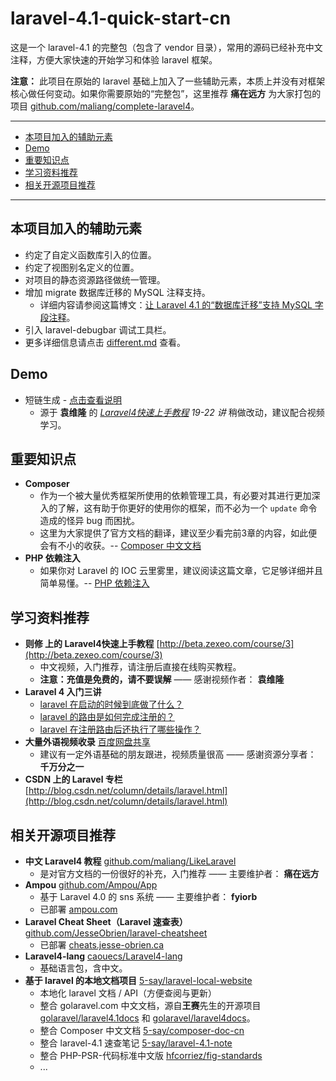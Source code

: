 laravel-4.1-quick-start-cn
=================

这是一个 laravel-4.1 的完整包（包含了 vendor 目录），常用的源码已经补充中文注释，方便大家快速的开始学习和体验 laravel 框架。

**注意：** 此项目在原始的 laravel 基础上加入了一些辅助元素，本质上并没有对框架核心做任何变动。如果你需要原始的“完整包”，这里推荐 **痛在远方** 为大家打包的项目 [github.com/maliang/complete-laravel4](https://github.com/maliang/complete-laravel4)。

---

- [本项目加入的辅助元素](#difference)
- [Demo](#demo)
- [重要知识点](#important-points)
- [学习资料推荐](#learn)
- [相关开源项目推荐](#open)

---


<a name="difference"></a>
## 本项目加入的辅助元素

- 约定了自定义函数库引入的位置。
- 约定了视图别名定义的位置。
- 对项目的静态资源路径做统一管理。
- 增加 migrate 数据库迁移的 MySQL 注释支持。
  - 详细内容请参阅这篇博文：[让 Laravel 4.1 的“数据库迁移”支持 MySQL 字段注释](http://my.oschina.net/5say/blog/186017)。
- 引入 laravel-debugbar 调试工具栏。
- 更多详细信息请点击 [different.md](mdDoc/different.md) 查看。

## Demo

- 短链生成 - [点击查看说明](mdDoc/demoUrlShortened.md)
  - 源于 **袁维隆** 的 *[Laravel4快速上手教程](http://beta.zexeo.com/course/3) 19-22 讲* 稍做改动，建议配合视频学习。

<a name="important-points"></a>
## 重要知识点

- **Composer**
  - 作为一个被大量优秀框架所使用的依赖管理工具，有必要对其进行更加深入的了解，这有助于你更好的使用你的框架，而不必为一个 `update` 命令造成的怪异 bug 而困扰。
  - 这里为大家提供了官方文档的翻译，建议至少看完前3章的内容，如此便会有不小的收获。-- [Composer 中文文档](https://github.com/5-say/composer-doc-cn/blob/master/README.md)
- **PHP 依赖注入**
  - 如果你对 Laravel 的 IOC 云里雾里，建议阅读这篇文章，它足够详细并且简单易懂。-- [PHP 依赖注入](https://github.com/5-say/laravel-4.1-note/blob/master/04.知识拓展/PHP/PHP-依赖注入.md)

<a name="learn"></a>
## 学习资料推荐

- **则修 上的 Laravel4快速上手教程** [http://beta.zexeo.com/course/3](http://beta.zexeo.com/course/3)
  - 中文视频，入门推荐，请注册后直接在线购买教程。
  - **注意：充值是免费的，请不要误解**  —— 感谢视频作者： **袁维隆**
- **Laravel 4 入门三讲**
  - [laravel 在启动的时候到底做了什么？](http://my.oschina.net/5say/blog/179199)
  - [laravel 的路由是如何完成注册的？](http://my.oschina.net/5say/blog/181104)
  - [laravel 在注册路由后还执行了哪些操作？](http://my.oschina.net/5say/blog/181178)
- **大量外语视频收录** [百度网盘共享](http://pan.baidu.com/share/home?uk=2348859066#category/type=0)
  - 建议有一定外语基础的朋友跟进，视频质量很高 —— 感谢资源分享者： **千万分之一**
- **CSDN 上的 Laravel 专栏** [http://blog.csdn.net/column/details/laravel.html](http://blog.csdn.net/column/details/laravel.html)

<a name="open"></a>
## 相关开源项目推荐

- **中文 Laravel4 教程** [github.com/maliang/LikeLaravel](https://github.com/maliang/LikeLaravel)
  - 是对官方文档的一份很好的补充，入门推荐 —— 主要维护者： **痛在远方**
- **Ampou** [github.com/Ampou/App](https://github.com/Ampou/App)
  - 基于 Laravel 4.0 的 sns 系统 —— 主要维护者： **fyiorb**
  - 已部署 [ampou.com](http://ampou.com/)
- **Laravel Cheat Sheet（Laravel 速查表）** [github.com/JesseObrien/laravel-cheatsheet](https://github.com/JesseObrien/laravel-cheatsheet)
  - 已部署 [cheats.jesse-obrien.ca](http://cheats.jesse-obrien.ca/)
- **Laravel4-lang** [caouecs/Laravel4-lang](https://github.com/caouecs/Laravel4-lang)
  - 基础语言包，含中文。
- **基于 laravel 的本地文档项目** [5-say/laravel-local-website](https://github.com/5-say/laravel-local-website)
  - 本地化 laravel 文档 / API（方便查阅与更新）
  - 整合 golaravel.com 中文文档，源自**王赛**先生的开源项目 [golaravel/laravel4.1docs](https://github.com/golaravel/laravel4.1docs) 和 [golaravel/laravel4docs](https://github.com/golaravel/laravel4docs)。
  - 整合 Composer 中文文档 [5-say/composer-doc-cn](https://github.com/5-say/composer-doc-cn)
  - 整合 laravel-4.1 速查笔记 [5-say/laravel-4.1-note](https://github.com/5-say/laravel-4.1-note)
  - 整合 PHP-PSR-代码标准中文版 [hfcorriez/fig-standards](https://github.com/hfcorriez/fig-standards)
  - ...
